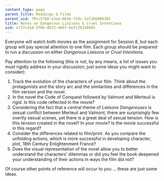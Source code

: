 ```yaml
---
content_type: page
parent_title: Readings & Films
parent_uid: 79cc57b0-e3aa-0626-f3dc-2af2b6806302
title: Notes on Dangerous Liaisons & Cruel Intentions
uid: e727c41d-5f8b-db72-46bf-befc29156903
---
```


Everyone will watch both movies as the assignment for Session 8, but each group will pay special attention to one film. Each group should be prepared to run a discussion on either _Dangerous Liaisons_ or _Cruel Intentions_.

Pay attention to the following (this is not, by any means, a list of issues you must rigidly address in your discussion; just some ideas you might want to consider):

1.  Track the evolution of the characters of your film. Think about the protagonists and the story arc and the similarities and differences in the film version and the novel.
2.  In the novel the Code of Conquest followed by Valmont and Merteuil is rigid. Is this code reflected in the movie?
3.  Considering the fact that a central theme of _Liaisons Dangereuses_ is sexual conflict between Merteuil and Valmont, there are surprisingly few overtly sexual scenes, yet there is a great deal of sexual tension. How is this tension created in the novel? In your movie? Is the movie successful in this regard?
4.  Consider the differences related to film/print. As you compare the unfolding actions, which is more successful in developing character, plot, 18th Century Enlightenment France?
5.  Does the visual representation of the novel allow you to better understand the characters’ dilemmas or did you feel the book deepened your understanding of their actions in ways the film did not?

Of course other points of reference will occur to you ... these are just some ideas.